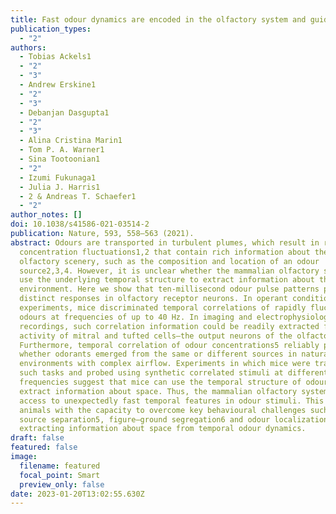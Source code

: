 ```yaml
---
title: Fast odour dynamics are encoded in the olfactory system and guide behaviour
publication_types:
  - "2"
authors:
  - Tobias Ackels1
  - "2"
  - "3"
  - Andrew Erskine1
  - "2"
  - "3"
  - Debanjan Dasgupta1
  - "2"
  - "3"
  - Alina Cristina Marin1
  - Tom P. A. Warner1
  - Sina Tootoonian1
  - "2"
  - Izumi Fukunaga1
  - Julia J. Harris1
  - 2 & Andreas T. Schaefer1
  - "2"
author_notes: []
doi: 10.1038/s41586-021-03514-2
publication: Nature, 593, 558–563 (2021).
abstract: Odours are transported in turbulent plumes, which result in rapid
  concentration fluctuations1,2 that contain rich information about the
  olfactory scenery, such as the composition and location of an odour
  source2,3,4. However, it is unclear whether the mammalian olfactory system can
  use the underlying temporal structure to extract information about the
  environment. Here we show that ten-millisecond odour pulse patterns produce
  distinct responses in olfactory receptor neurons. In operant conditioning
  experiments, mice discriminated temporal correlations of rapidly fluctuating
  odours at frequencies of up to 40 Hz. In imaging and electrophysiological
  recordings, such correlation information could be readily extracted from the
  activity of mitral and tufted cells—the output neurons of the olfactory bulb.
  Furthermore, temporal correlation of odour concentrations5 reliably predicted
  whether odorants emerged from the same or different sources in naturalistic
  environments with complex airflow. Experiments in which mice were trained on
  such tasks and probed using synthetic correlated stimuli at different
  frequencies suggest that mice can use the temporal structure of odours to
  extract information about space. Thus, the mammalian olfactory system has
  access to unexpectedly fast temporal features in odour stimuli. This endows
  animals with the capacity to overcome key behavioural challenges such as odour
  source separation5, figure–ground segregation6 and odour localization7 by
  extracting information about space from temporal odour dynamics.
draft: false
featured: false
image:
  filename: featured
  focal_point: Smart
  preview_only: false
date: 2023-01-20T13:02:55.630Z
---
```

